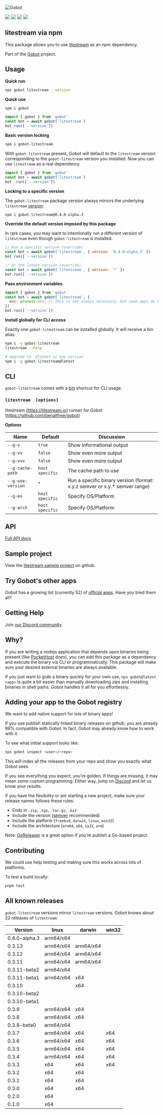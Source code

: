 ![Gobot](https://raw.githubusercontent.com/benallfree/gobot/v1.0.0-alpha.34/assets/gobot-banner-300x.png)

![](https://img.shields.io/npm/v/gobot-litestream) ![](https://img.shields.io/npm/dt/gobot-litestream) ![](https://img.shields.io/github/commit-activity/t/benallfree/gobot) ![](https://img.shields.io/github/stars/benallfree/gobot)

## litestream via npm

This package allows you to use [litestream](https://litestream.io) as an npm dependency.

Part of the [Gobot](https://www.npmjs.com/package/gobot) project.

## Usage

**Quick run**

```bash
npx gobot litestream --version
```

**Quick use**

```bash
npm i gobot
```

```js
import { gobot } from 'gobot'
const bot = await gobot(`litestream`)
bot.run([`--version`])
```

**Basic version locking**

```bash
npm i gobot-litestream
```

With `gobot-litestream` present, Gobot will default to the `litestream` version corresponding to the `gobot-litestream` version you installed. Now you can use `litestream` as a real dependency.

```js
import { gobot } from 'gobot'
const bot = await gobot(`litestream`)
bot..run([`--version`])
```

**Locking to a specific version**

The `gobot-litestream` package version always mirrors the underlying `litestream` [version](#all-known-releases):

```bash
npm i gobot-litestream@0.4.0-alpha.3
```

**Override the default version imposed by this package**

In rare cases, you may want to intentionally run a different version of `litestream` even though `gobot-litestream` is installed.

```js
// Run a specific version (override)
const bot = await gobot(`litestream`, { version: `0.4.0-alpha.3` })
bot.run([`--version`])

// Or the latest version (override)
const bot = await gobot(`litestream`, { version: `*` })
bot.run([`--version`])
```

**Pass environment variables**

```js
import { gobot } from 'gobot'
const bot = await gobot(`litestream`, {
  env: process.env, // This is not always necessary, but some apps do need it
})
bot.run([`--version`])
```

**Install globally for CLI access**

Exactly one `gobot-litestream` can be installed globally. It will receive a bin alias:

```bash
npm i -g gobot-litestream
litestream --help

# Upgrade to  @latest or any version
npm i -g gobot-litestream@latest
```

## CLI

`gobot-litestream` comes with a [bin](https://docs.npmjs.com/cli/v10/configuring-npm/package-json#bin) shortcut for CLI usage.

### `litestream  [options]`
litestream (https://litestream.io) runner for Gobot (https://github.com/benallfree/gobot)

**Options**

|Name|Default|Discussion|
|---|---|---|
| `--g-v` | `true` | Show informational output |
| `--g-vv` | `false` | Show even more output |
| `--g-vvv` | `false` | Show even more output |
| `--g-cache-path` | `host specific` | The cache path to use |
| `--g-use-version` | `*` | Run a specific binary version (format: x.y.z semver or x.y.* semver range) |
| `--g-os` | `host specific` | Specify OS/Platform |
| `--g-arch` | `host specific` | Specify OS/Platform |




## API

[Full API docs](https://github.com/benallfree/gobot/blob/v1.0.0-alpha.34/docs/readme.md)



## Sample project

View the [litestream sample project](https://github.com/benallfree/gobot/tree/v1.0.0-alpha.34/src/apps/litestream/sample-project) on github.

## Try Gobot's other apps

Gobot has a growing list (currently 52) of [official apps](https://www.npmjs.com/package/gobot#official-gobot-apps). Have you tried them all?

## Getting Help

Join [our Discord community](https://discord.gg/977kMmFnXc).

## Why?

If you are writing a nodejs application that depends upon binaries being present (like [PocketHost](https://github.com/pockethost/pockethost) does), you can add this package as a dependency and execute the binary via CLI or programmatically. This package will make sure your desired external binaries are always available.

If you just want to grab a binary quickly for your own use, `npx gobot@latest <app>` is quite a bit easier than manually downloading zips and installing binaries in shell paths. Gobot handles it all for you effortlessly.

## Adding your app to the Gobot registry

We want to add native support for lots of binary apps!

If you use publish statically linked binary releases on github, you are already 98% compatible with Gobot. In fact, Gobot may already know how to work with it.

To see what initial support looks like:

```bash
npx gobot inspect <user>/<repo>
```

This will index all the releases from your repo and show you exactly what Gobot sees.

If you see everything you expect, you're golden. If things are missing, it may mean some custom programming. Either way, jump on [Discord](https://discord.gg/977kMmFnXc) and let us know your results.

If you have the flexibility or are starting a new project, make sure your release names follows these rules:

- Ends in `.zip`, `.tgz`, `.tar.gz`, `.bz2`
- Include the version ([semver](https://semver.org) recommended)
- Include the platform (`freebsd`, `darwin`, `linux`, `win32`)
- Include the architecture (`arm64`, `x64`, `ia32`, `arm`)

Note: [GoReleaser](https://goreleaser.com/) is a great option if you're publish a Go-based project.

## Contributing

We could use help testing and making sure this works across lots of platforms.

To test a build locally:

```bash
pnpm test
```


## All known releases

`gobot-litestream` versions mirror `litestream` versions. Gobot knows about 22 releases of `litestream`:

| Version       | linux     | darwin    | win32 |
| ------------- | --------- | --------- | ----- |
| 0.4.0-alpha.3 | arm64/x64 |           |       |
| 0.3.13        | arm64/x64 | arm64/x64 |       |
| 0.3.12        | arm64/x64 | arm64/x64 |       |
| 0.3.11        | arm64/x64 | arm64/x64 |       |
| 0.3.11-beta2  | arm64/x64 |           |       |
| 0.3.11-beta1  | arm64/x64 | x64       |       |
| 0.3.10        |           | x64       |       |
| 0.3.10-beta2  |           |           |       |
| 0.3.10-beta1  |           |           |       |
| 0.3.9         | arm64/x64 | x64       |       |
| 0.3.8         | arm64/x64 | x64       |       |
| 0.3.8-beta0   | arm64/x64 |           |       |
| 0.3.7         | arm64/x64 | x64       | x64   |
| 0.3.6         | arm64/x64 | x64       | x64   |
| 0.3.5         | arm64/x64 | x64       | x64   |
| 0.3.4         | arm64/x64 | x64       | x64   |
| 0.3.3         | x64       | x64       | x64   |
| 0.3.2         | x64       | x64       |       |
| 0.3.1         | x64       | x64       |       |
| 0.3.0         | x64       | x64       |       |
| 0.2.0         | x64       |           |       |
| 0.1.0         | x64       |           |       |
